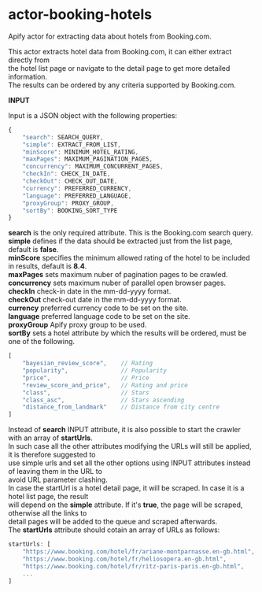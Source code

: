 # actor-booking-hotels

Apify actor for extracting data about hotels from Booking.com.

This actor extracts hotel data from Booking.com, it can either extract directly from  
the hotel list page or navigate to the detail page to get more detailed information.  
The results can be ordered by any criteria supported by Booking.com.

**INPUT**

Input is a JSON object with the following properties:

```javascript
{
    "search": SEARCH_QUERY,
    "simple": EXTRACT_FROM_LIST,
    "minScore": MINIMUM_HOTEL_RATING,
    "maxPages": MAXIMUM_PAGINATION_PAGES,
    "concurrency": MAXIMUM_CONCURRENT_PAGES,
    "checkIn": CHECK_IN_DATE, 
    "checkOut": CHECK_OUT_DATE, 
    "currency": PREFERRED_CURRENCY,
    "language": PREFERRED_LANGUAGE,
    "proxyGroup": PROXY_GROUP,
    "sortBy": BOOKING_SORT_TYPE
}
```

__search__ is the only required attribute. This is the Booking.com search query.  
__simple__ defines if the data should be extracted just from the list page, default is __false__.  
__minScore__ specifies the minimum allowed rating of the hotel to be included in results, default is __8.4__.  
__maxPages__ sets maximum nuber of pagination pages to be crawled.  
__concurrency__ sets maximum nuber of parallel open browser pages.  
__checkIn__ check-in date in the mm-dd-yyyy format.  
__checkOut__ check-out date in the mm-dd-yyyy format.  
__currency__ preferred currency code to be set on the site.  
__language__ preferred language code to be set on the site.  
__proxyGroup__ Apify proxy group to be used.  
__sortBy__ sets a hotel attribute by which the results will be ordered, must be one of the following.

```javascript
[
    "bayesian_review_score",    // Rating
    "popularity",               // Popularity
    "price",                    // Price
    "review_score_and_price",   // Rating and price
    "class",                    // Stars
    "class_asc",                // Stars ascending
    "distance_from_landmark"    // Distance from city centre
]
```

Instead of __search__ INPUT attribute, it is also possible to start the crawler with an array of __startUrls__.  
In such case all the other attributes modifying the URLs will still be applied, it is therefore suggested to  
use simple urls and set all the other options using INPUT attributes instead of leaving them in the URL to  
avoid URL parameter clashing.  
In case the startUrl is a hotel detail page, it will be scraped. In case it is a hotel list page, the result  
will depend on the __simple__ attribute. If it's __true__, the page will be scraped, otherwise all the links to  
detail pages will be added to the queue and scraped afterwards.  
The __startUrls__ attribute should cotain an array of URLs as follows:

```javascript
startUrls: [
    "https://www.booking.com/hotel/fr/ariane-montparnasse.en-gb.html",
    "https://www.booking.com/hotel/fr/heliosopera.en-gb.html",
    "https://www.booking.com/hotel/fr/ritz-paris-paris.en-gb.html",
    ...
]
```
